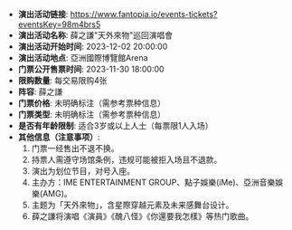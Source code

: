 - **演出活动链接**: https://www.fantopia.io/events-tickets?eventsKey=98m4brs5
- **演出活动名称**: 薛之謙"天外來物"巡回演唱會
- **演出活动开始时间**: 2023-12-02 20:00:00
- **演出活动地点**: 亞洲國際博覽館Arena
- **门票公开售票时间**: 2023-11-30 18:00:00
- **限购数量**: 每交易限购4张
- **阵容**: 薛之謙
- **门票价格**: 未明确标注（需参考票种信息）
- **门票类型**: 未明确标注（需参考票种信息）
- **是否有年龄限制**: 适合3岁或以上人士（每票限1人入场）
- **其他信息（注意事项）**:
  1. 门票一经售出不退不换。
  2. 持票人需遵守场馆条例，违规可能被拒入场且不退款。
  3. 演出为划位节目，对号入座。
  4. 主办方：IME ENTERTAINMENT GROUP、點子娛樂(iMe)、亞洲音樂娛樂(AMG)。
  5. 主题为「天外來物」，含星際穿越元素及未来感舞台设计。
  6. 薛之謙将演唱《演員》《醜八怪》《你還要我怎樣》等热门歌曲。
